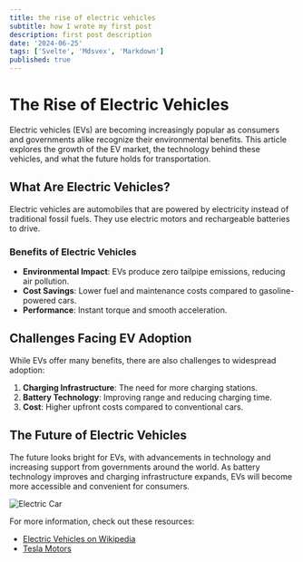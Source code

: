 ```yaml
---
title: the rise of electric vehicles
subtitle: how I wrote my first post
description: first post description
date: '2024-06-25'
tags: ['Svelte', 'Mdsvex', 'Markdown']
published: true
---
```


# The Rise of Electric Vehicles

Electric vehicles (EVs) are becoming increasingly popular as consumers and governments alike recognize their environmental benefits. This article explores the growth of the EV market, the technology behind these vehicles, and what the future holds for transportation.

## What Are Electric Vehicles?

Electric vehicles are automobiles that are powered by electricity instead of traditional fossil fuels. They use electric motors and rechargeable batteries to drive.

### Benefits of Electric Vehicles

- **Environmental Impact**: EVs produce zero tailpipe emissions, reducing air pollution.
- **Cost Savings**: Lower fuel and maintenance costs compared to gasoline-powered cars.
- **Performance**: Instant torque and smooth acceleration.

## Challenges Facing EV Adoption

While EVs offer many benefits, there are also challenges to widespread adoption:

1. **Charging Infrastructure**: The need for more charging stations.
2. **Battery Technology**: Improving range and reducing charging time.
3. **Cost**: Higher upfront costs compared to conventional cars.

## The Future of Electric Vehicles

The future looks bright for EVs, with advancements in technology and increasing support from governments around the world. As battery technology improves and charging infrastructure expands, EVs will become more accessible and convenient for consumers.

![Electric Car](https://upload.wikimedia.org/wikipedia/commons/7/71/Nissan_Leaf_2.Zero.jpg)

For more information, check out these resources:

- [Electric Vehicles on Wikipedia](https://en.wikipedia.org/wiki/Electric_vehicle)
- [Tesla Motors](https://www.tesla.com)